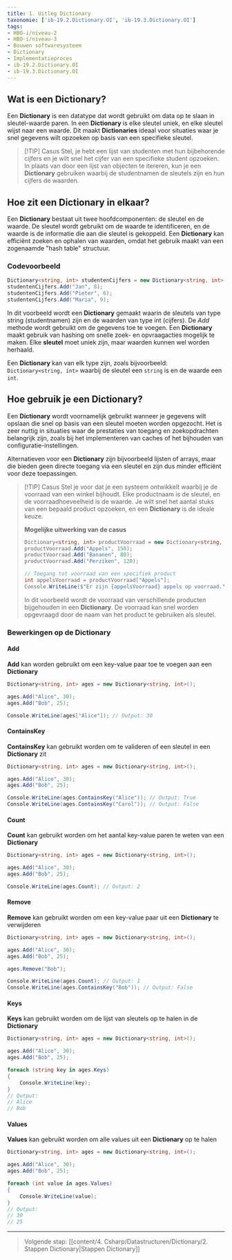 ```yaml
---
title: 1. Uitleg Dictionary
taxonomie: ['ib-19.2.Dictionary.OI', 'ib-19.3.Dictionary.OI']
tags:
- HBO-i/niveau-2
- HBO-i/niveau-3
- Bouwen softwaresysteem
- Dictionary
- Implementatieproces
- ib-19.2.Dictionary.OI
- ib-19.3.Dictionary.OI
---
```


## Wat is een Dictionary?
Een **Dictionary** is een datatype dat wordt gebruikt om data op te slaan in sleutel-waarde paren. In een **Dictionary** is elke sleutel uniek, en elke sleutel wijst naar een waarde. Dit maakt **Dictionaries** ideaal voor situaties waar je snel gegevens wilt opzoeken op basis van een specifieke sleutel.

> [!TIP] Casus
> Stel, je hebt een lijst van studenten met hun bijbehorende cijfers en je wilt snel het cijfer van een specifieke student opzoeken. In plaats van door een lijst van objecten te itereren, kun je een **Dictionary** gebruiken waarbij de studentnamen de sleutels zijn en hun cijfers de waarden.

## Hoe zit een Dictionary in elkaar?
Een **Dictionary** bestaat uit twee hoofdcomponenten: de sleutel en de waarde. De sleutel wordt gebruikt om de waarde te identificeren, en de waarde is de informatie die aan die sleutel is gekoppeld. Een **Dictionary** kan efficiënt zoeken en ophalen van waarden, omdat het gebruik maakt van een zogenaamde "hash table" structuur.

### Codevoorbeeld
```csharp 
Dictionary<string, int> studentenCijfers = new Dictionary<string, int>();
studentenCijfers.Add("Jan", 8);
studentenCijfers.Add("Pieter", 6);
studentenCijfers.Add("Maria", 9);
```

In dit voorbeeld wordt een **Dictionary** gemaakt waarin de sleutels van type string (studentnamen) zijn en de waarden van type int (cijfers). De _Add_ methode wordt gebruikt om de gegevens toe te voegen.
Een **Dictionary** maakt gebruik van hashing om snelle zoek- en opvraagacties mogelijk te maken. Elke **sleutel** moet uniek zijn, maar waarden kunnen wel worden herhaald.

Een **Dictionary** kan van elk type zijn, zoals bijvoorbeeld: `Dictionary<string, int>` waarbij de sleutel een `string` is en de waarde een `int`.

## Hoe gebruik je een Dictionary?
Een **Dictionary** wordt voornamelijk gebruikt wanneer je gegevens wilt opslaan die snel op basis van een sleutel moeten worden opgezocht. Het is zeer nuttig in situaties waar de prestaties van toegang en zoekopdrachten belangrijk zijn, zoals bij het implementeren van caches of het bijhouden van configuratie-instellingen.

Alternatieven voor een **Dictionary** zijn bijvoorbeeld lijsten of arrays, maar die bieden geen directe toegang via een sleutel en zijn dus minder efficiënt voor deze toepassingen.

> [!TIP] Casus
> Stel je voor dat je een systeem ontwikkelt waarbij je de voorraad van een winkel bijhoudt. Elke productnaam is de sleutel, en de voorraadhoeveelheid is de waarde. Je wilt snel het aantal stuks van een bepaald product opzoeken, en een **Dictionary** is de ideale keuze.
>
> **Mogelijke uitwerking van de casus**
> ```csharp 
> Dictionary<string, int> productVoorraad = new Dictionary<string, int>();
> productVoorraad.Add("Appels", 150);
> productVoorraad.Add("Bananen", 80);
> productVoorraad.Add("Perziken", 120);
> 
> // Toegang tot voorraad van een specifiek product
> int appelsVoorraad = productVoorraad["Appels"];
> Console.WriteLine($"Er zijn {appelsVoorraad} appels op voorraad.");
> ```
>
> In dit voorbeeld wordt de voorraad van verschillende producten bijgehouden in een **Dictionary**. De voorraad kan snel worden opgevraagd door de naam van het product te gebruiken als sleutel.

### Bewerkingen op de Dictionary

#### Add 
**Add** kan worden gebruikt om een key-value paar toe te voegen aan een **Dictionary**
```csharp
Dictionary<string, int> ages = new Dictionary<string, int>();

ages.Add("Alice", 30);
ages.Add("Bob", 25);

Console.WriteLine(ages["Alice"]); // Output: 30
```

#### ContainsKey
**ContainsKey** kan gebruikt worden om te valideren of een sleutel in een **Dictionary** zit
```csharp
Dictionary<string, int> ages = new Dictionary<string, int>();

ages.Add("Alice", 30);
ages.Add("Bob", 25);

Console.WriteLine(ages.ContainsKey("Alice")); // Output: True
Console.WriteLine(ages.ContainsKey("Carol")); // Output: False
```

#### Count
**Count** kan gebruikt worden om het aantal key-value paren te weten van een **Dictionary**
```csharp
Dictionary<string, int> ages = new Dictionary<string, int>();

ages.Add("Alice", 30);
ages.Add("Bob", 25);

Console.WriteLine(ages.Count); // Output: 2
```

#### Remove
**Remove** kan gebruikt worden om een key-value paar uit een **Dictionary** te verwijderen
```csharp
Dictionary<string, int> ages = new Dictionary<string, int>();

ages.Add("Alice", 30);
ages.Add("Bob", 25);

ages.Remove("Bob");

Console.WriteLine(ages.Count); // Output: 1
Console.WriteLine(ages.ContainsKey("Bob")); // Output: False

```

#### Keys
**Keys** kan gebruikt worden om de lijst van sleutels op te halen in de **Dictionary**
```csharp
Dictionary<string, int> ages = new Dictionary<string, int>();

ages.Add("Alice", 30);
ages.Add("Bob", 25);

foreach (string key in ages.Keys)
{
    Console.WriteLine(key); 
}
// Output: 
// Alice
// Bob
```

#### Values
**Values** kan gebruikt worden om alle values uit een **Dictionary** op te halen
```csharp
Dictionary<string, int> ages = new Dictionary<string, int>();

ages.Add("Alice", 30);
ages.Add("Bob", 25);

foreach (int value in ages.Values)
{
    Console.WriteLine(value); 
}
// Output: 
// 30
// 25
```

---

> Volgende stap: [[content/4. Csharp/Datastructuren/Dictionary/2. Stappen Dictionary|Stappen Dictionary]]
